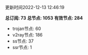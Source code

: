 更新时间2022-12-13 12:46:19

**总订阅: 73**
**总节点: 1053**
**有效节点: 284**
- trojan节点: 60
- v2ray节点: 186
- ss节点: 37
- ssr节点: 1

